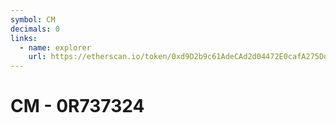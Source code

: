 ```yaml
---
symbol: CM
decimals: 0
links:
  - name: explorer
    url: https://etherscan.io/token/0xd9D2b9c61AdeCAd2d04472E0cafA275Dde03a3cd
---
```


# CM - 0R737324
